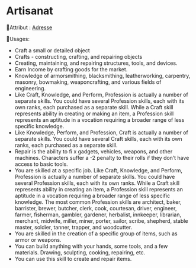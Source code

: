 # Artisanat

🚧Attribut : [Adresse](/docs/attributs/adresse.md)

🚧Usages:

- Craft a small or detailed object
- Crafts - constructing, crafting, and repairing objects
- Creating, maintaining, and repairing structures, tools, and devices.
- Earn Income by crafting goods for the market.
- Knowledge of armorsmithing, blacksmithing, leatherworking, carpentry, masonry, bowmaking, weaponcrafting, and various fields of engineering.
- Like Craft, Knowledge, and Perform, Profession is actually a number of separate skills. You could have several Profession skills, each with its own ranks, each purchased as a separate skill. While a Craft skill represents ability in creating or making an item, a Profession skill represents an aptitude in a vocation requiring a broader range of less specific knowledge.
- Like Knowledge, Perform, and Profession, Craft is actually a number of separate skills. You could have several Craft skills, each with its own ranks, each purchased as a separate skill.
- Repair is the ability to fi x gadgets, vehicles, weapons, and other machines. Characters suffer a -2 penalty to their rolls if they don’t have access to basic tools.
- You are skilled at a specific job. Like Craft, Knowledge, and Perform, Profession is actually a number of separate skills. You could have several Profession skills, each with its own ranks. While a Craft skill represents ability in creating an item, a Profession skill represents an aptitude in a vocation requiring a broader range of less specific knowledge. The most common Profession skills are architect, baker, barrister, brewer, butcher, clerk, cook, courtesan, driver, engineer, farmer, fisherman, gambler, gardener, herbalist, innkeeper, librarian, merchant, midwife, miller, miner, porter, sailor, scribe, shepherd, stable master, soldier, tanner, trapper, and woodcutter.
- You are skilled in the creation of a specific group of items, such as armor or weapons.
- You can build anything with your hands, some tools, and a few materials. Drawing, sculpting, cooking, repairing, etc.
- You can use this skill to create and repair items.
